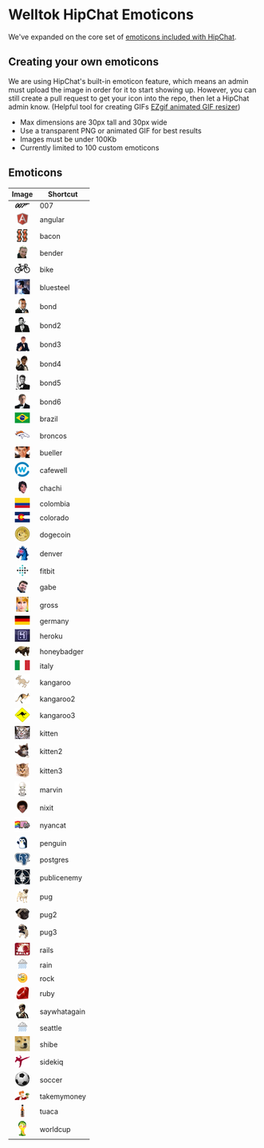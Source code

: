 # Welltok HipChat Emoticons

We've expanded on the core set of [emoticons included with HipChat](http://hipchat-emoticons.nyh.name).

## Creating your own emoticons

We are using HipChat's built-in emoticon feature, which means an admin must upload the image in order for it to start showing up. However, you can still create a pull request to get your icon into the repo, then let a HipChat admin know. (Helpful tool for creating GIFs [EZgif animated GIF resizer](http://ezgif.com/resize))

* Max dimensions are 30px tall and 30px wide
* Use a transparent PNG or animated GIF for best results
* Images must be under 100Kb
* Currently limited to 100 custom emoticons

## Emoticons

| Image                                       | Shortcut     |
| :-------------------------------------:     | -----------  |
| ![007](emoticons/007.png)                   | 007          |
| ![angular](emoticons/angular.png)           | angular      |
| ![bacon](emoticons/bacon.png)               | bacon        |
| ![bender](emoticons/bender.png)             | bender       |
| ![bike](emoticons/bike.png)                 | bike         |
| ![bluesteel](emoticons/bluesteel.gif)       | bluesteel    |
| ![bond](emoticons/bond.png)                 | bond         |
| ![bond2](emoticons/bond2.png)               | bond2        |
| ![bond3](emoticons/bond3.png)               | bond3        |
| ![bond4](emoticons/bond4.png)               | bond4        |
| ![bond5](emoticons/bond5.png)               | bond5        |
| ![bond6](emoticons/bond6.png)               | bond6        |
| ![brazil](emoticons/brazil.png)             | brazil       |
| ![broncos](emoticons/broncos.png)           | broncos      |
| ![bueller](emoticons/bueller.png)           | bueller      |
| ![cafewell](emoticons/cafewell.png)         | cafewell     |
| ![chachi](emoticons/chachi.png)             | chachi       |
| ![colombia](emoticons/colombia.png)         | colombia     |
| ![colorado](emoticons/colorado.png)         | colorado     |
| ![dogecoin](emoticons/dogecoin.png)         | dogecoin     |
| ![denver](emoticons/denver.png)             | denver       |
| ![fitbit](emoticons/fitbit.png)             | fitbit       |
| ![gabe](emoticons/gabe.png)                 | gabe         |
| ![gross](emoticons/gross.gif)               | gross        |
| ![germany](emoticons/germany.png)           | germany      |
| ![heroku](emoticons/heroku.png)             | heroku       |
| ![honeybadger](emoticons/honeybadger.png)   | honeybadger  |
| ![italy](emoticons/italy.png)               | italy        |
| ![kangaroo](emoticons/kangaroo.png)         | kangaroo     |
| ![kangaroo2](emoticons/kangaroo2.png)       | kangaroo2    |
| ![kangaroo3](emoticons/kangaroo3.png)       | kangaroo3    |
| ![kitten](emoticons/kitten.png)             | kitten       |
| ![kitten2](emoticons/kitten2.png)           | kitten2      |
| ![kitten3](emoticons/kitten3.png)           | kitten3      |
| ![marvin](emoticons/marvin.png)             | marvin       |
| ![nixit](emoticons/nixit.png)               | nixit        |
| ![nyancat](emoticons/nyancat.gif)           | nyancat      |
| ![penguin](emoticons/penguin.gif)           | penguin      |
| ![postgres](emoticons/postgres.png)         | postgres     |
| ![publicenemy](emoticons/publicenemy.png)   | publicenemy  |
| ![pug](emoticons/pug.png)                   | pug          |
| ![pug2](emoticons/pug2.png)                 | pug2         |
| ![pug3](emoticons/pug3.png)                 | pug3         |
| ![rails](emoticons/rails.png)               | rails        |
| ![rain](emoticons/rain.gif)                 | rain         |
| ![rock](emoticons/rock.gif)                 | rock         |
| ![ruby](emoticons/ruby.png)                 | ruby         |
| ![saywhatagain](emoticons/saywhatagain.png) | saywhatagain |
| ![seattle](emoticons/seattle.gif)           | seattle      |
| ![shibe](emoticons/shibe.gif)               | shibe        |
| ![sidekiq](emoticons/sidekiq.png)           | sidekiq      |
| ![soccer](emoticons/soccer.png)             | soccer       |
| ![takemymoney](emoticons/takemymoney.png)   | takemymoney  |
| ![tuaca](emoticons/tuaca.png)               | tuaca        |
| ![worldcup](emoticons/worldcup.png)         | worldcup     |

